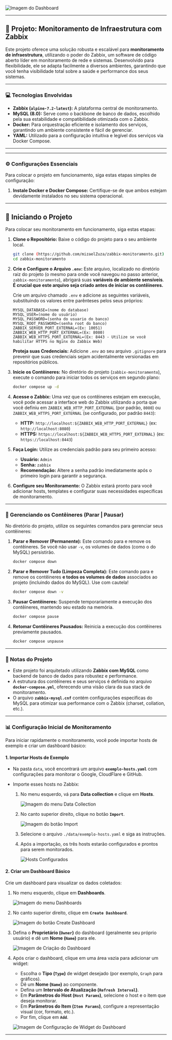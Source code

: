 ![Imagem do Dashboard](./img/dashboard.png)

---

## 🚀 Projeto: Monitoramento de Infraestrutura com Zabbix

Este projeto oferece uma solução robusta e escalável para **monitoramento de infraestrutura**, utilizando o poder do Zabbix, um software de código aberto líder em monitoramento de rede e sistemas. Desenvolvido para flexibilidade, ele se adapta facilmente a diversos ambientes, garantindo que você tenha visibilidade total sobre a saúde e performance dos seus sistemas.

---

### 💻 Tecnologias Envolvidas

* **Zabbix (`alpine-7.2-latest`):** A plataforma central de monitoramento. 
* **MySQL (8.0):** Serve como o backbone de banco de dados, escolhido pela sua estabilidade e compatibilidade otimizada com o Zabbix.
* **Docker:** Para orquestração eficiente e isolamento dos serviços, garantindo um ambiente consistente e fácil de gerenciar.
* **YAML:** Utilizado para a configuração intuitiva e legível dos serviços via Docker Compose.

---

---

### ⚙️ Configurações Essenciais

Para colocar o projeto em funcionamento, siga estas etapas simples de configuração:

1.  **Instale Docker e Docker Compose:** Certifique-se de que ambos estejam devidamente instalados no seu sistema operacional.

---

## 🚀 Iniciando o Projeto

Para colocar seu monitoramento em funcionamento, siga estas etapas:

1.  **Clone o Repositório:** Baixe o código do projeto para o seu ambiente local.
    ```bash
    git clone (https://github.com/mizaelZuza/zabbix-monitoramento.git)
    cd zabbix-monitoramento
    ```

2.  **Crie e Configure o Arquivo `.env`:** Este arquivo, localizado no diretório raiz do projeto (o mesmo para onde você navegou no passo anterior, `zabbix-monitoramento`), abrigará suas **variáveis de ambiente sensíveis**. **É crucial que este arquivo seja criado antes de iniciar os contêineres.**

    Crie um arquivo chamado `.env` e adicione as seguintes variáveis, substituindo os valores entre parênteses pelos seus próprios:
    ```
    MYSQL_DATABASE=(nome do database)
    MYSQL_USER=(nome do usuário)
    MYSQL_PASSWORD=(senha do usuario do banco)
    MYSQL_ROOT_PASSWORD=(senha root do banco)
    ZABBIX_SERVER_PORT_EXTERNAL=(Ex: 10051)
    ZABBIX_WEB_HTTP_PORT_EXTERNAL=(Ex: 8080)
    ZABBIX_WEB_HTTPS_PORT_EXTERNAL=(Ex: 8443 - Utilize se você habilitar HTTPS no Nginx do Zabbix Web)
    ```
    **Proteja suas Credenciais:** Adicione `.env` ao seu arquivo `.gitignore` para prevenir que suas credenciais sejam acidentalmente versionadas em repositórios públicos.

3.  **Inicie os Contêineres:** No diretório do projeto (`zabbix-monitoramento`), execute o comando para iniciar todos os serviços em segundo plano:
    ```bash
    docker compose up -d
    ```

4.  **Acesse o Zabbix:** Uma vez que os contêineres estejam em execução, você pode acessar a interface web do Zabbix utilizando a porta que você definiu em `ZABBIX_WEB_HTTP_PORT_EXTERNAL` (por padrão, `8080`) ou `ZABBIX_WEB_HTTPS_PORT_EXTERNAL` (se configurado, por padrão `8443`):
    * **HTTP:** `http://localhost:${ZABBIX_WEB_HTTP_PORT_EXTERNAL}` (ex: `http://localhost:8080`)
    * **HTTPS:** `https://localhost:${ZABBIX_WEB_HTTPS_PORT_EXTERNAL}` (ex: `https://localhost:8443`)

5.  **Faça Login:** Utilize as credenciais padrão para seu primeiro acesso:
    * **Usuário:** `Admin`
    * **Senha:** `zabbix`
    * **Recomendação:** Altere a senha padrão imediatamente após o primeiro login para garantir a segurança.

6.  **Configure seu Monitoramento:** O Zabbix estará pronto para você adicionar hosts, templates e configurar suas necessidades específicas de monitoramento.

---

### 🚀 Gerenciando os Contêineres (Parar | Pausar)

No diretório do projeto, utilize os seguintes comandos para gerenciar seus contêineres:

1.  **Parar e Remover (Permanente):** Este comando para e remove os contêineres. Se você não usar `-v`, os volumes de dados (como o do MySQL) persistirão.
    ```bash
    docker compose down
    ```
2.  **Parar e Remover Tudo (Limpeza Completa):** Este comando para e remove os contêineres **e todos os volumes de dados** associados ao projeto (incluindo dados do MySQL). Use com cautela!
    ```bash
    docker compose down -v
    ```
3.  **Pausar Contêineres:** Suspende temporariamente a execução dos contêineres, mantendo seu estado na memória.
    ```bash
    docker compose pause
    ```
4.  **Retomar Contêineres Pausados:** Reinicia a execução dos contêineres previamente pausados.
    ```bash
    docker compose unpause
    ```

---

### 📝 Notas do Projeto

* Este projeto foi arquitetado utilizando **Zabbix com MySQL** como backend de banco de dados para robustez e performance.
* A estrutura dos contêineres e seus serviços é definida no arquivo **`docker-compose.yml`**, oferecendo uma visão clara da sua stack de monitoramento.
* O arquivo **`zabbix-mysql.cnf`** contém configurações específicas do MySQL para otimizar sua performance com o Zabbix (charset, collation, etc.).

---

### 📊 Configuração Inicial de Monitoramento

Para iniciar rapidamente o monitoramento, você pode importar hosts de exemplo e criar um dashboard básico:

#### 1. Importar Hosts de Exemplo

* Na pasta `data`, você encontrará um arquivo **`exemplo-hosts.yaml`** com configurações para monitorar o Google, CloudFlare e GitHub.
* Importe esses hosts no Zabbix:

    1.  No menu esquerdo, vá para **Data collection** e clique em **Hosts**.

        ![Imagem do menu Data Collection](./img/image.png)
        
    2.  No canto superior direito, clique no botão **`Import`**.

        ![Imagem do botão Import](./img/image2.png)

    3.  Selecione o arquivo `./data/exemplo-hosts.yaml` e siga as instruções.
    4.  Após a importação, os três hosts estarão configurados e prontos para serem monitorados.

        ![Hosts Configurados](./img/image3.png)

#### 2. Criar um Dashboard Básico

Crie um dashboard para visualizar os dados coletados:

1.  No menu esquerdo, clique em **Dashboards**.

    ![Imagem do menu Dashboards](./img/image4.png)

2.  No canto superior direito, clique em **`Create Dashboard`**.

    ![Imagem do botão Create Dashboard](./img/image5.png)

3.  Defina o **Proprietário (`Owner`)** do dashboard (geralmente seu próprio usuário) e dê um **Nome (`Name`)** para ele.

    ![Imagem de Criação do Dashboard](./img/image6.png)

4.  Após criar o dashboard, clique em uma área vazia para adicionar um widget:
    * Escolha o **Tipo (`Type`)** de widget desejado (por exemplo, `Graph` para gráficos).
    * Dê um **Nome (`Name`)** ao componente.
    * Defina um **Intervalo de Atualização (`Refresh Interval`)**.
    * Em **Parâmetros do Host (`Host Params`)**, selecione o host e o item que deseja monitorar.
    * Em **Parâmetros do Item (`Item Params`)**, configure a representação visual (cor, formato, etc.).
    * Por fim, clique em **`Add`**.

    ![Imagem de Configuração de Widget do Dashboard](./img/image7.png)

---